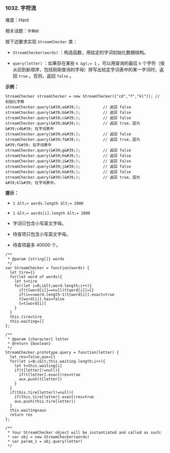 ### 1032. 字符流

难度：Hard

相关话题：`字典树`

按下述要求实现  `StreamChecker`  类：





*  `StreamChecker(words)` ：构造函数，用给定的字词初始化数据结构。

*  `query(letter)` ：如果存在某些  `k &gt;= 1` ，可以用查询的最后  `k` 个字符（按从旧到新顺序，包括刚刚查询的字母）拼写出给定字词表中的某一字词时，返回  `true` 。否则，返回  `false` 。









 **示例：** 





```
StreamChecker streamChecker = new StreamChecker(["cd","f","kl"]); // 初始化字典
streamChecker.query(&#39;a&#39;);          // 返回 false
streamChecker.query(&#39;b&#39;);          // 返回 false
streamChecker.query(&#39;c&#39;);          // 返回 false
streamChecker.query(&#39;d&#39;);          // 返回 true，因为 &#39;cd&#39; 在字词表中
streamChecker.query(&#39;e&#39;);          // 返回 false
streamChecker.query(&#39;f&#39;);          // 返回 true，因为 &#39;f&#39; 在字词表中
streamChecker.query(&#39;g&#39;);          // 返回 false
streamChecker.query(&#39;h&#39;);          // 返回 false
streamChecker.query(&#39;i&#39;);          // 返回 false
streamChecker.query(&#39;j&#39;);          // 返回 false
streamChecker.query(&#39;k&#39;);          // 返回 false
streamChecker.query(&#39;l&#39;);          // 返回 true，因为 &#39;kl&#39; 在字词表中。
```





 **提示：** 





*  `1 &lt;= words.length &lt;= 2000` 

*  `1 &lt;= words[i].length &lt;= 2000` 

* 字词只包含小写英文字母。

* 待查项只包含小写英文字母。

* 待查项最多 40000 个。






```
/**
 * @param {string[]} words
 */
var StreamChecker = function(words) {
  let tire={}
  for(let word of words){
    let t=tire
    for(let i=0;i&lt;word.length;i++){
      if(t[word[i]]==null)t[word[i]]={}
      if(i===word.length-1)t[word[i]].exact=true
      t[word[i]].has=false
      t=t[word[i]]
    }
  }
  this.tire=tire
  this.waiting=[]
};

/** 
 * @param {character} letter
 * @return {boolean}
 */
StreamChecker.prototype.query = function(letter) {
  let res=false,aux=[]
  for(let i=0;i&lt;this.waiting.length;i++){
    let t=this.waiting[i]
    if(t[letter]!=null){
      if(t[letter].exact)res=true
      aux.push(t[letter])
    }
  }
  if(this.tire[letter]!=null){
    if(this.tire[letter].exact)res=true 
    aux.push(this.tire[letter])
  }
  this.waiting=aux
  return res
};

/** 
 * Your StreamChecker object will be instantiated and called as such:
 * var obj = new StreamChecker(words)
 * var param_1 = obj.query(letter)
 */



```
